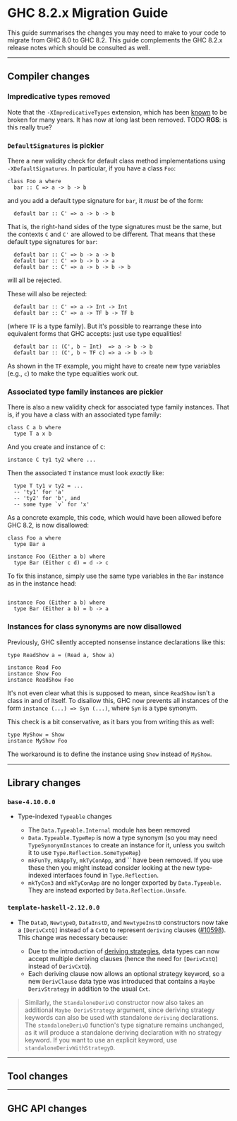


# GHC 8.2.x Migration Guide



This guide summarises the changes you may need to make to your code to migrate from GHC 8.0 to GHC 8.2. This guide complements the GHC 8.2.x release notes which should be consulted as well.


---


## Compiler changes


### Impredicative types removed



Note that the `-XImpredicativeTypes` extension, which has been
[known](impredicative-polymorphism) to be broken for many years. It has now at long last been removed. TODO **RGS**: is this really true?


### `DefaultSignatures` is pickier



There a new validity check for default class method implementations using `-XDefaultSignatures`. In particular, if you have a class `Foo`:


```
class Foo a where
  bar :: C => a -> b -> b
```


and you add a default type signature for `bar`, it *must* be of the form:


```
  default bar :: C' => a -> b -> b
```


That is, the right-hand sides of the type signatures must be the same, but the contexts `C` and `C'` are allowed to be different. That means that these default type signatures for `bar`:


```
  default bar :: C' => b -> a -> b
  default bar :: C' => b -> b -> a
  default bar :: C' => a -> b -> b -> b
```


will all be rejected.



These will also be rejected:


```
  default bar :: C' => a -> Int -> Int
  default bar :: C' => a -> TF b -> TF b
```


(where `TF` is a type family). But it's possible to rearrange these into equivalent forms that GHC accepts: just use type equalities!


```
  default bar :: (C', b ~ Int)  => a -> b -> b
  default bar :: (C', b ~ TF c) => a -> b -> b
```


As shown in the `TF` example, you might have to create new type variables (e.g., `c`) to make the type equalities work out.


### Associated type family instances are pickier



There is also a new validity check for associated type family instances. That is, if you have a class with an associated type family:


```
class C a b where
  type T a x b
```


And you create and instance of `C`:


```
instance C ty1 ty2 where ...
```


Then the associated `T` instance must look *exactly* like:


```
  type T ty1 v ty2 = ...
  -- 'ty1' for 'a'
  -- 'ty2' for 'b', and
  -- some type `v` for 'x'
```


As a concrete example, this code, which would have been allowed before GHC 8.2, is now disallowed:


```
class Foo a where
  type Bar a

instance Foo (Either a b) where
  type Bar (Either c d) = d -> c
```


To fix this instance, simply use the same type variables in the `Bar` instance as in the instance head:


```

instance Foo (Either a b) where
  type Bar (Either a b) = b -> a
```

### Instances for class synonyms are now disallowed



Previously, GHC silently accepted nonsense instance declarations like this:


```
type ReadShow a = (Read a, Show a)

instance Read Foo
instance Show Foo
instance ReadShow Foo
```


It's not even clear what this is supposed to mean, since `ReadShow` isn't a class in and of itself. To disallow this, GHC now prevents all instances of the form `instance (...) => Syn (...)`, where `Syn` is a type synonym.



This check is a bit conservative, as it bars you from writing this as well:


```
type MyShow = Show
instance MyShow Foo
```


The workaround is to define the instance using `Show` instead of `MyShow`.


---


## Library changes


### `base-4.10.0.0`


- Type-indexed `Typeable` changes

  - The `Data.Typeable.Internal` module has been removed
  - `Data.Typeable.TypeRep` is now a type synonym (so you may need `TypeSynonymInstances` to create an instance for it, unless you switch it to use `Type.Reflection.SomeTypeRep`)
  - `mkFunTy`, `mkAppTy`, `mkTyConApp`, and `` have been removed. If you use these then you might instead consider looking at the new type-indexed interfaces found in `Type.Reflection`.
  - `mkTyCon3` and `mkTyConApp` are no longer exported by `Data.Typeable`. They are instead exported by `Data.Reflection.Unsafe`.

### `template-haskell-2.12.0.0`


- The `DataD`, `NewtypeD`, `DataInstD`, and `NewtypeInstD` constructors now take a `[DerivCxtQ]` instead of a `CxtQ` to represent `deriving` clauses ([\#10598](https://gitlab.staging.haskell.org/ghc/ghc/issues/10598)). This change was necessary because:

  - Due to the introduction of [
    deriving strategies](https://ghc.haskell.org/trac/ghc/wiki/Commentary/Compiler/DerivingStrategies), data types can now accept multiple deriving clauses (hence the need for `[DerivCxtQ]` instead of `DerivCxtQ`).
  - Each deriving clause now allows an optional strategy keyword, so a new `DerivClause` data type was introduced that contains a `Maybe DerivStrategy` in addition to the usual `Cxt`.

>
>
> Similarly, the `StandaloneDerivD` constructor now also takes an additional `Maybe DerivStrategy` argument, since deriving strategy keywords can also be used with standalone `deriving` declarations. The `standaloneDerivD` function's type signature remains unchanged, as it will produce a standalone deriving declaration with no strategy keyword. If you want to use an explicit keyword, use `standaloneDerivWithStrategyD`.
>
>

---


## Tool changes


---


## GHC API changes


